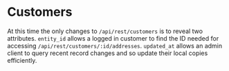 # Customers

At this time the only changes to `/api/rest/customers` is to reveal two attributes.
`entity_id` allows a logged in customer to find the ID needed for accessing `/api/rest/customers/:id/addresses`.
`updated_at` allows an admin client to query recent record changes and so update their local copies efficiently.

